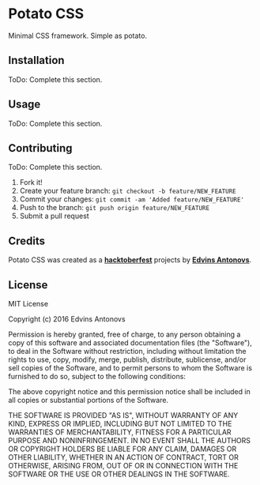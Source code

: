# Potato CSS

Minimal CSS framework. Simple as potato.

## Installation

ToDo: Complete this section.

## Usage

ToDo: Complete this section.

## Contributing

ToDo: Complete this section.

1. Fork it!
2. Create your feature branch: `git checkout -b feature/NEW_FEATURE`
3. Commit your changes: `git commit -am 'Added feature/NEW_FEATURE'`
4. Push to the branch: `git push origin feature/NEW_FEATURE`
5. Submit a pull request

## Credits

Potato CSS was created as a [**hacktoberfest**](https://hacktoberfest.digitalocean.com/) projects by [**Edvins Antonovs**](https://github.com/ummahusla).

## License

MIT License

Copyright (c) 2016 Edvins Antonovs

Permission is hereby granted, free of charge, to any person obtaining a copy
of this software and associated documentation files (the "Software"), to deal
in the Software without restriction, including without limitation the rights
to use, copy, modify, merge, publish, distribute, sublicense, and/or sell
copies of the Software, and to permit persons to whom the Software is
furnished to do so, subject to the following conditions:

The above copyright notice and this permission notice shall be included in all
copies or substantial portions of the Software.

THE SOFTWARE IS PROVIDED "AS IS", WITHOUT WARRANTY OF ANY KIND, EXPRESS OR
IMPLIED, INCLUDING BUT NOT LIMITED TO THE WARRANTIES OF MERCHANTABILITY,
FITNESS FOR A PARTICULAR PURPOSE AND NONINFRINGEMENT. IN NO EVENT SHALL THE
AUTHORS OR COPYRIGHT HOLDERS BE LIABLE FOR ANY CLAIM, DAMAGES OR OTHER
LIABILITY, WHETHER IN AN ACTION OF CONTRACT, TORT OR OTHERWISE, ARISING FROM,
OUT OF OR IN CONNECTION WITH THE SOFTWARE OR THE USE OR OTHER DEALINGS IN THE
SOFTWARE.
